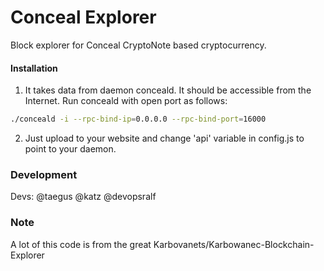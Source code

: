 # Conceal Explorer
Block explorer for Conceal CryptoNote based cryptocurrency.

#### Installation

1) It takes data from daemon conceald. It should be accessible from the Internet. Run conceald with open port as follows:
```bash
./conceald -i --rpc-bind-ip=0.0.0.0 --rpc-bind-port=16000
```
2) Just upload to your website and change 'api' variable in config.js to point to your daemon.

### Development
Devs: @taegus @katz @devopsralf

### Note
A lot of this code is from the great Karbovanets/Karbowanec-Blockchain-Explorer
